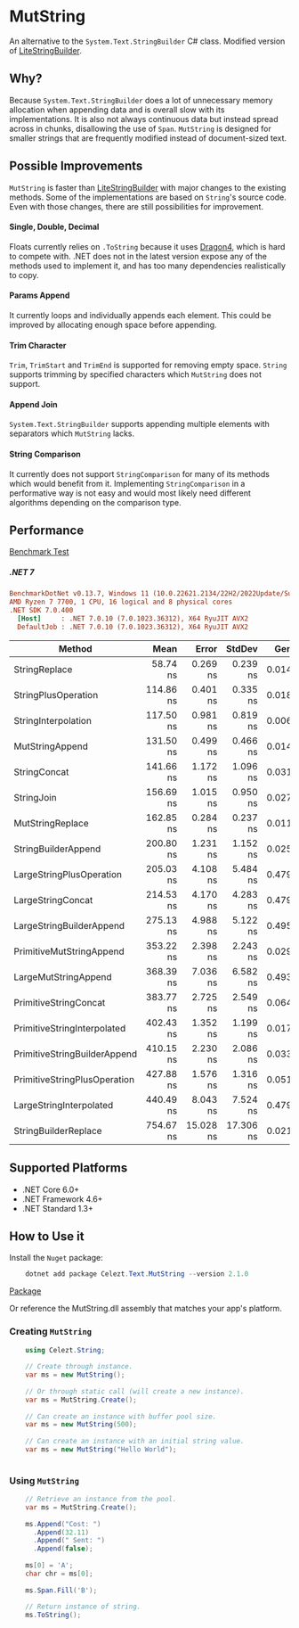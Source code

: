 # MutString
An alternative to the `System.Text.StringBuilder` C# class. Modified version of [LiteStringBuilder](https://github.com/justinamiller/LiteStringBuilder).

## Why?
Because `System.Text.StringBuilder` does a lot of unnecessary memory allocation when appending data and is overall slow with its implementations. It is also not always continuous data but instead spread across in chunks, disallowing the use of `Span`. `MutString` is designed for smaller strings that are frequently modified instead of document-sized text.

## Possible Improvements
`MutString` is faster than [LiteStringBuilder](https://github.com/justinamiller/LiteStringBuilder) with major changes to the existing methods. Some of the implementations are based on `String`'s source code. Even with those changes, there are still possibilities for improvement. 

#### Single, Double, Decimal
Floats currently relies on `.ToString` because it uses [Dragon4](https://www.ryanjuckett.com/printing-floating-point-numbers-part-2-dragon4/), which is hard to compete with. .NET does not in the latest version expose any of the methods used to implement it, and has too many dependencies realistically to copy.

#### Params Append
It currently loops and individually appends each element. This could be improved by allocating enough space before appending. 

#### Trim Character
`Trim`, `TrimStart` and `TrimEnd` is supported for removing empty space. `String` supports trimming by specified characters which `MutString` does not support.

#### Append Join
`System.Text.StringBuilder` supports appending multiple elements with separators which `MutString` lacks. 

#### String Comparison
It currently does not support `StringComparison` for many of its methods which would benefit from it. Implementing `StringComparison` in a performative way is not easy and would most likely need different algorithms depending on the comparison type.

## Performance
[Benchmark Test](https://github.com/Celezt/MutString/blob/main/perf/Benchmark.NET/MutStringBenchmark.cs)

##### .NET 7
``` ini
BenchmarkDotNet v0.13.7, Windows 11 (10.0.22621.2134/22H2/2022Update/SunValley2)
AMD Ryzen 7 7700, 1 CPU, 16 logical and 8 physical cores
.NET SDK 7.0.400
  [Host]     : .NET 7.0.10 (7.0.1023.36312), X64 RyuJIT AVX2
  DefaultJob : .NET 7.0.10 (7.0.1023.36312), X64 RyuJIT AVX2
```

|                       Method |      Mean |     Error |    StdDev |   Gen0 |   Gen1 | Allocated |
|----------------------------- |----------:|----------:|----------:|-------:|-------:|----------:|
|                StringReplace |  58.74 ns |  0.269 ns |  0.239 ns | 0.0143 |      - |     240 B |
|          StringPlusOperation | 114.86 ns |  0.401 ns |  0.335 ns | 0.0181 |      - |     304 B |
|          StringInterpolation | 117.50 ns |  0.981 ns |  0.819 ns | 0.0067 |      - |     112 B |
|              MutStringAppend | 131.50 ns |  0.499 ns |  0.466 ns | 0.0143 |      - |     240 B |
|                 StringConcat | 141.66 ns |  1.172 ns |  1.096 ns | 0.0315 |      - |     528 B |
|                   StringJoin | 156.69 ns |  1.015 ns |  0.950 ns | 0.0272 |      - |     456 B |
|             MutStringReplace | 162.85 ns |  0.284 ns |  0.237 ns | 0.0110 |      - |     184 B |
|          StringBuilderAppend | 200.80 ns |  1.231 ns |  1.152 ns | 0.0257 |      - |     432 B |
|     LargeStringPlusOperation | 205.03 ns |  4.108 ns |  5.484 ns | 0.4795 |      - |    8024 B |
|            LargeStringConcat | 214.53 ns |  4.170 ns |  4.283 ns | 0.4795 |      - |    8024 B |
|     LargeStringBuilderAppend | 275.13 ns |  4.988 ns |  5.122 ns | 0.4959 | 0.0153 |    8296 B |
|     PrimitiveMutStringAppend | 353.22 ns |  2.398 ns |  2.243 ns | 0.0296 |      - |     496 B |
|         LargeMutStringAppend | 368.39 ns |  7.036 ns |  6.582 ns | 0.4935 |      - |    8248 B |
|        PrimitiveStringConcat | 383.77 ns |  2.725 ns |  2.549 ns | 0.0648 |      - |    1088 B |
|  PrimitiveStringInterpolated | 402.43 ns |  1.352 ns |  1.199 ns | 0.0172 |      - |     288 B |
| PrimitiveStringBuilderAppend | 410.15 ns |  2.230 ns |  2.086 ns | 0.0334 |      - |     560 B |
| PrimitiveStringPlusOperation | 427.88 ns |  1.576 ns |  1.316 ns | 0.0515 |      - |     864 B |
|      LargeStringInterpolated | 440.49 ns |  8.043 ns |  7.524 ns | 0.4792 |      - |    8024 B |
|         StringBuilderReplace | 754.67 ns | 15.028 ns | 17.306 ns | 0.0219 |      - |     368 B |

## Supported Platforms

* .NET Core 6.0+
* .NET Framework 4.6+
* .NET Standard 1.3+

## How to Use it

Install the `Nuget` package:

```powershell
    dotnet add package Celezt.Text.MutString --version 2.1.0
```
[Package](https://www.nuget.org/packages/Celezt.Text.MutString/)

Or reference the MutString.dll assembly that matches your app's platform.

### Creating `MutString`

```C#
    using Celezt.String;
    
    // Create through instance.
    var ms = new MutString();
    
    // Or through static call (will create a new instance).
    var ms = MutString.Create();
    
    // Can create an instance with buffer pool size.
    var ms = new MutString(500);
    
    // Can create an instance with an initial string value.
    var ms = new MutString("Hello World");
    
```

### Using `MutString`

```C#
    // Retrieve an instance from the pool.
    var ms = MutString.Create();
    
    ms.Append("Cost: ")
      .Append(32.11)
      .Append(" Sent: ")
      .Append(false);
	
    ms[0] = 'A';
    char chr = ms[0];
	
    ms.Span.Fill('B');
    
    // Return instance of string.
    ms.ToString();
```
